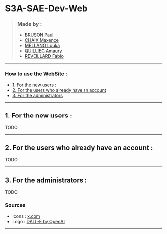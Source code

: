 S3A-SAE-Dev-Web
===
>### Made by :
>- [BRUSON Paul](https://github.com/Dr-J-Watson)
>- [CHAIX Maxence](https://github.com/MaxenceChx)
>- [MELLANO Louka](https://github.com/TheiLooK)
>- [QUILLIEC Amaury](https://github.com/Aliec-AQ)
>- [REVEILLARD Fabio](https://github.com/Z0ROZ)

---
### How to use the WebSite :

- [1. For the new users :](#1-for-the-new-users-)
- [2. For the users who already have an account](#2-for-the-users-who-already-have-an-account-)
- [3. For the administrators](#3-for-the-administrators-)

---
## 1. For the new users :
TODO

---
## 2. For the users who already have an account :
TODO

---
## 3. For the administrators :
TODO

### Sources
- Icons : [x.com](https://twitter.com/)
- Logo : [DALL-E by OpenAI](https://openai.com/blog/dall-e/)

---